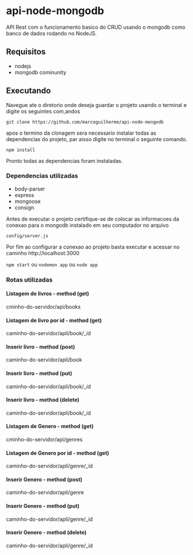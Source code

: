 # api-node-mongodb
API Rest com o funcionamento basico do CRUD usando o mongodb como banco de dados rodando no NodeJS.

## Requisitos

* nodejs
* mongodb cominunity

## Executando

Navegue ate o diretorio onde deseja guardar o projeto usando o terminal e digite os seguintes com,andos

`git clone https://github.com/marcoguilherme/api-node-mongodb`

apos o termino da clonagem sera necessario instalar todas as dependencias do projeto, par aisso digite no terminal o seguinte comando.

`npm install`

Pronto todas as dependencias foram instaladas.

### Dependencias utilizadas

* body-parser
* express
* mongoose
* consign

Antes de executar o projeto certifique-se de colocar as informacoes da conexao para o mongodb instalado em seu computador no arquivo 

`config/server.js`

Por fim ao configurar a conexao ao projeto basta executar e acessar no caminho http://localhost:3000

`npm start` ou `nodemon app` ou `node app`

### Rotas utilizadas

#### Listagem de livros - method (get)

cminho-do-servidor/api/books

#### Listagem de livro por id - method (get)

caminho-do-servidor/apli/book/_id

#### Inserir livro - method (post)

caminho-do-servidor/apli/book

#### Inserir livro - method (put)

caminho-do-servidor/apli/book/_id

#### Inserir livro - method (delete)

caminho-do-servidor/apli/book/_id


#### Listagem de Genero - method (get)

cminho-do-servidor/api/genres

#### Listagem de Genero por id - method (get)

caminho-do-servidor/apli/genre/_id

#### Inserir Genero - method (post)

caminho-do-servidor/apli/genre

#### Inserir Genero - method (put)

caminho-do-servidor/apli/genre/_id

#### Inserir Genero - method (delete)

caminho-do-servidor/apli/genre/_id


